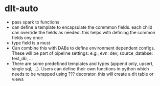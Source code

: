 # dlt-auto

- pass spark to functions
- can define a template to encapsulate the commmon fields. each child can override the fields as needed. this helps with defining the common fields ony once
- type field is a must
- Can combine this with DABs to define environment dependent configs. These will be part of pipeline settings: e.g., evn: dev, source_databse: test_db, ...
- There are some predefined templates and types (append only, upsert, single sql, ...). Users can define their own functions in python which needs to be wrapped using ??? decorator. this will create a dlt table or views 
